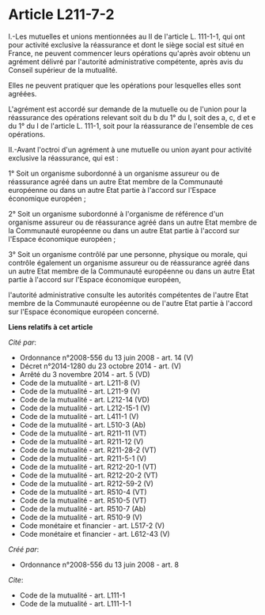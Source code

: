 # Article L211-7-2

I.-Les mutuelles et unions mentionnées au II de l'article L. 111-1-1, qui ont pour activité exclusive la réassurance et dont
le siège social est situé en France, ne peuvent commencer leurs opérations qu'après avoir obtenu un agrément délivré par
l'autorité administrative compétente, après avis du Conseil supérieur de la mutualité. 

Elles ne peuvent pratiquer que les opérations pour lesquelles elles sont agréées.

L'agrément est accordé sur demande de la mutuelle ou de l'union pour la réassurance des opérations relevant soit du b du 1°
du I, soit des a, c, d et e du 1° du I de l'article L. 111-1, soit pour la réassurance de l'ensemble de ces opérations. 

II.-Avant l'octroi d'un agrément à une mutuelle ou union ayant pour activité exclusive la réassurance, qui est : 

1° Soit un organisme subordonné à un organisme assureur ou de réassurance agréé dans un autre Etat membre de la Communauté
européenne ou dans un autre Etat partie à l'accord sur l'Espace économique européen ; 

2° Soit un organisme subordonné à l'organisme de référence d'un organisme assureur ou de réassurance agréé dans un autre Etat
membre de la Communauté européenne ou dans un autre Etat partie à l'accord sur l'Espace économique européen ; 

3° Soit un organisme contrôlé par une personne, physique ou morale, qui contrôle également un organisme assureur ou de
réassurance agréé dans un autre Etat membre de la Communauté européenne ou dans un autre Etat partie à l'accord sur l'Espace
économique européen, 

l'autorité administrative consulte les autorités compétentes de l'autre Etat membre de la Communauté européenne ou de l'autre
Etat partie à l'accord sur l'Espace économique européen concerné.

**Liens relatifs à cet article**

_Cité par_:

  - Ordonnance n°2008-556 du 13 juin 2008 - art. 14 (V)
  - Décret n°2014-1280 du 23 octobre 2014 - art. (V)
  - Arrêté du 3 novembre 2014 - art. 5 (VD)
  - Code de la mutualité - art. L211-8 (V)
  - Code de la mutualité - art. L211-9 (V)
  - Code de la mutualité - art. L212-14 (VD)
  - Code de la mutualité - art. L212-15-1 (V)
  - Code de la mutualité - art. L411-1 (V)
  - Code de la mutualité - art. L510-3 (Ab)
  - Code de la mutualité - art. R211-11 (VT)
  - Code de la mutualité - art. R211-12 (V)
  - Code de la mutualité - art. R211-28-2 (VT)
  - Code de la mutualité - art. R211-5-1 (V)
  - Code de la mutualité - art. R212-20-1 (VT)
  - Code de la mutualité - art. R212-20-2 (VT)
  - Code de la mutualité - art. R212-59-2 (V)
  - Code de la mutualité - art. R510-4 (VT)
  - Code de la mutualité - art. R510-5 (VT)
  - Code de la mutualité - art. R510-7 (Ab)
  - Code de la mutualité - art. R510-9 (V)
  - Code monétaire et financier - art. L517-2 (V)
  - Code monétaire et financier - art. L612-43 (V)

_Créé par_:

  - Ordonnance n°2008-556 du 13 juin 2008 - art. 8

_Cite_:

  - Code de la mutualité - art. L111-1
  - Code de la mutualité - art. L111-1-1
